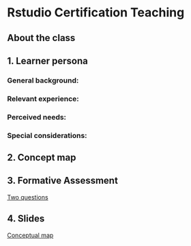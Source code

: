 # Rstudio Certification Teaching

## About the class

## 1. Learner persona

### General background:

### Relevant experience:

### Perceived needs:

### Special considerations: 

## 2. Concept map

## 3. Formative Assessment

[Two questions](https://javiera-riffo-torres.shinyapps.io/Prueba_formativa/)

## 4. Slides

[Conceptual map](https://github.com/jariffo/Rstudio_Certification_Teaching/blob/main/Graph_case_when.jpg)

